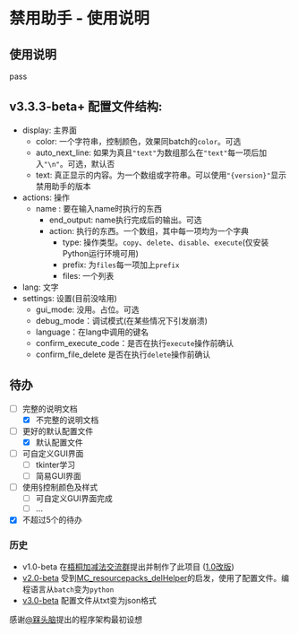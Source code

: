 # 禁用助手 - 使用说明

## 使用说明
  pass

## v3.3.3-beta+ 配置文件结构:

- display: 主界面
  - color: 一个字符串，控制颜色，效果同batch的`color`。可选
  - auto_next_line: 如果为真且`"text"`为数组那么在`"text"`每一项后加入`"\n"`。可选，默认否
  - text: 真正显示的内容。为一个数组或字符串。可以使用`"{version}"`显示禁用助手的版本
- actions: 操作
  - name : 要在输入name时执行的东西
    - end_output: name执行完成后的输出。可选
    - action: 执行的东西。一个数组，其中每一项均为一个字典
        - type: 操作类型。`copy`、`delete`、`disable`、`execute`(仅安装Python运行环境可用)
        - prefix: 为`files`每一项加上`prefix`
        - files: 一个列表
- lang: 文字
- settings: 设置(目前没啥用)
  - gui_mode: 没用。占位。可选
  - debug_mode：调试模式(在某些情况下引发崩溃)
  - language：在lang中调用的键名
  - confirm_execute_code：是否在执行`execute`操作前确认
  - confirm_file_delete 是否在执行`delete`操作前确认

## 待办

- [ ] 完整的说明文档
  - [x] 不完整的说明文档
- [ ] 更好的默认配置文件
  - [x] 默认配置文件
- [ ] 可自定义GUI界面
  - [ ] tkinter学习
  - [ ] 简易GUI界面
- [ ] 使用§控制颜色及样式
  - [ ] 可自定义GUI界面完成
  - [ ] ...
- [x] 不超过5个的待办

### 历史

- v1.0-beta 在[梧桐加减法交流群](https://pd.qq.com/s/1d83nni17)提出并制作了此项目 ([1.0改版](https://github.com/Immortal-Sty/MC_resourcepacks_delHelper))
- [v2.0-beta](https://github.com/LIBPS/Disable_Helper/releases/tag/Beta) 受到[MC_resourcepacks_delHelper](https://github.com/Immortal-Sty/MC_resourcepacks_delHelper)的启发，使用了配置文件。编程语言从`batch`变为`python`
- [v3.0-beta](https://github.com/LIBPS/Disable_Helper/releases/tag/v3.3.2-beta) 配置文件从txt变为json格式

感谢[@槑头脑](https://github.com/Immortal-Sty)提出的程序架构最初设想
